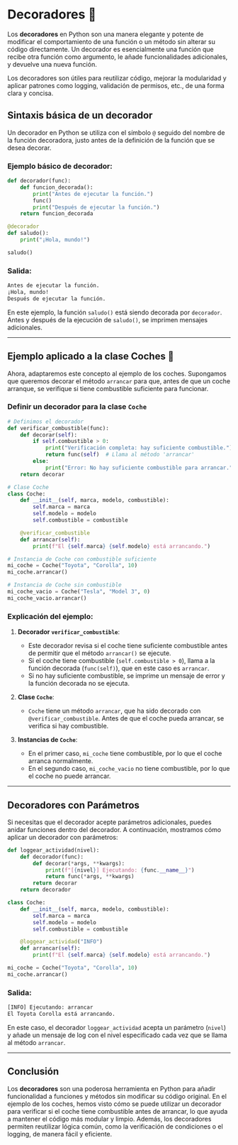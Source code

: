 # Decoradores 🎨

Los **decoradores** en Python son una manera elegante y potente de modificar el comportamiento de una función o un método sin alterar su código directamente. Un decorador es esencialmente una función que recibe otra función como argumento, le añade funcionalidades adicionales, y devuelve una nueva función. 

Los decoradores son útiles para reutilizar código, mejorar la modularidad y aplicar patrones como logging, validación de permisos, etc., de una forma clara y concisa.

## Sintaxis básica de un decorador

Un decorador en Python se utiliza con el símbolo `@` seguido del nombre de la función decoradora, justo antes de la definición de la función que se desea decorar.

### Ejemplo básico de decorador:

```python
def decorador(func):
    def funcion_decorada():
        print("Antes de ejecutar la función.")
        func()
        print("Después de ejecutar la función.")
    return funcion_decorada

@decorador
def saludo():
    print("¡Hola, mundo!")

saludo()
```

### Salida:
```bash
Antes de ejecutar la función.
¡Hola, mundo!
Después de ejecutar la función.
```

En este ejemplo, la función `saludo()` está siendo decorada por `decorador`. Antes y después de la ejecución de `saludo()`, se imprimen mensajes adicionales.

---

## Ejemplo aplicado a la clase Coches 🚗

Ahora, adaptaremos este concepto al ejemplo de los coches. Supongamos que queremos decorar el método `arrancar` para que, antes de que un coche arranque, se verifique si tiene combustible suficiente para funcionar.

### Definir un decorador para la clase `Coche`

```python
# Definimos el decorador
def verificar_combustible(func):
    def decorar(self):
        if self.combustible > 0:
            print("Verificación completa: hay suficiente combustible.")
            return func(self)  # Llama al método 'arrancar'
        else:
            print("Error: No hay suficiente combustible para arrancar.")
    return decorar

# Clase Coche
class Coche:
    def __init__(self, marca, modelo, combustible):
        self.marca = marca
        self.modelo = modelo
        self.combustible = combustible

    @verificar_combustible
    def arrancar(self):
        print(f"El {self.marca} {self.modelo} está arrancando.")

# Instancia de Coche con combustible suficiente
mi_coche = Coche("Toyota", "Corolla", 10)
mi_coche.arrancar()

# Instancia de Coche sin combustible
mi_coche_vacio = Coche("Tesla", "Model 3", 0)
mi_coche_vacio.arrancar()
```

### Explicación del ejemplo:

1. **Decorador `verificar_combustible`**:
    - Este decorador revisa si el coche tiene suficiente combustible antes de permitir que el método `arrancar()` se ejecute.
    - Si el coche tiene combustible (`self.combustible > 0`), llama a la función decorada (`func(self)`), que en este caso es `arrancar`.
    - Si no hay suficiente combustible, se imprime un mensaje de error y la función decorada no se ejecuta.

2. **Clase `Coche`**:
    - `Coche` tiene un método `arrancar`, que ha sido decorado con `@verificar_combustible`. Antes de que el coche pueda arrancar, se verifica si hay combustible.

3. **Instancias de `Coche`**:
    - En el primer caso, `mi_coche` tiene combustible, por lo que el coche arranca normalmente.
    - En el segundo caso, `mi_coche_vacio` no tiene combustible, por lo que el coche no puede arrancar.

---

## Decoradores con Parámetros

Si necesitas que el decorador acepte parámetros adicionales, puedes anidar funciones dentro del decorador. A continuación, mostramos cómo aplicar un decorador con parámetros:

```python
def loggear_actividad(nivel):
    def decorador(func):
        def decorar(*args, **kwargs):
            print(f"[{nivel}] Ejecutando: {func.__name__}")
            return func(*args, **kwargs)
        return decorar
    return decorador

class Coche:
    def __init__(self, marca, modelo, combustible):
        self.marca = marca
        self.modelo = modelo
        self.combustible = combustible

    @loggear_actividad("INFO")
    def arrancar(self):
        print(f"El {self.marca} {self.modelo} está arrancando.")

mi_coche = Coche("Toyota", "Corolla", 10)
mi_coche.arrancar()
```

### Salida:
```bash
[INFO] Ejecutando: arrancar
El Toyota Corolla está arrancando.
```

En este caso, el decorador `loggear_actividad` acepta un parámetro (`nivel`) y añade un mensaje de log con el nivel especificado cada vez que se llama al método `arrancar`.

---

## Conclusión

Los **decoradores** son una poderosa herramienta en Python para añadir funcionalidad a funciones y métodos sin modificar su código original. En el ejemplo de los coches, hemos visto cómo se puede utilizar un decorador para verificar si el coche tiene combustible antes de arrancar, lo que ayuda a mantener el código más modular y limpio. Además, los decoradores permiten reutilizar lógica común, como la verificación de condiciones o el logging, de manera fácil y eficiente.
